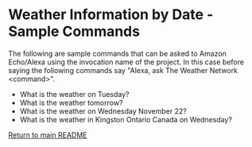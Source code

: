 # Weather Information by Date - Sample Commands

The following are sample commands that can be asked to Amazon Echo/Alexa using the invocation name of the project.
In this case before saying the following commands say "Alexa, ask The Weather Network \<command\>".
	
* What is the weather on Tuesday?
* What is the weather tomorrow?
* What is the weather on Wednesday November 22?
* What is the weather in Kingston Ontario Canada on Wednesday?

[Return to main README](../README.md)